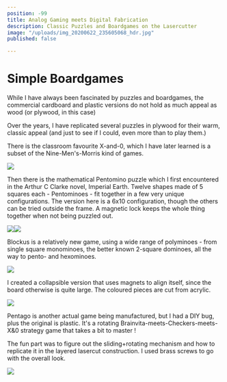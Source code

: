 ```yaml
---
position: -99
title: Analog Gaming meets Digital Fabrication
description: Classic Puzzles and Boardgames on the Lasercutter
image: "/uploads/img_20200622_235605068_hdr.jpg"
published: false

---
```

# Simple Boardgames

While I have always been fascinated by puzzles and boardgames, the commercial cardboard and plastic versions do not hold as much appeal as wood (or plywood, in this case)

Over the years, I have replicated several puzzles in plywood for their warm, classic appeal (and just to see if I could, even more than to play them.)

There is the classroom favourite X-and-0, which I have later learned is a subset of the Nine-Men's-Morris kind of games.

![](/uploads/img_20200622_235611571_hdr-2.jpg)

Then there is the mathematical Pentomino puzzle which I first encountered in the Arthur C Clarke novel, Imperial Earth. Twelve shapes made of 5 squares each - Pentominoes - fit together in a few very unique configurations. The version here is a 6x10 configuration, though the others can be tried outside the frame. A magnetic lock keeps the whole thing together when not being puzzled out.

![](/uploads/dsc_0818.jpg)![](/uploads/img_20200622_235321074_hdr.jpg)

Blockus is a relatively new game, using a wide range of polyminoes - from single square monominoes, the better known 2-square dominoes, all the way to pento- and hexominoes.

![](/uploads/img_20200622_234853221_hdr.jpg)

I created a collapsible version that uses magnets to align itself, since the board otherwise is quite large. The coloured pieces are cut from acrylic.

![](/uploads/dsc_0820.jpg)

Pentago is another actual game being manufactured, but I had a DIY bug, plus the original is plastic. It's a rotating Brainvita-meets-Checkers-meets-X&0 strategy game that takes a bit to master !

The fun part was to figure out the sliding+rotating mechanism and how to replicate it in the layered lasercut construction. I used brass screws to go with the overall look.

![](/uploads/dsc_0823.jpg)